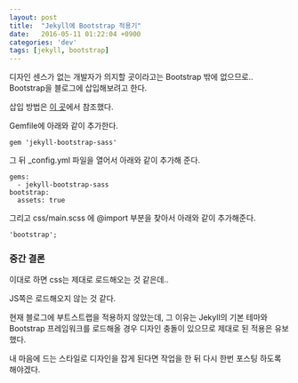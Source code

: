 ```yaml
---
layout: post
title:  "Jekyll에 Bootstrap 적용기"
date:   2016-05-11 01:22:04 +0900
categories: 'dev'
tags: [jekyll, bootstrap]
---
```


디자인 센스가 없는 개발자가 의지할 곳이라고는 Bootstrap 밖에 없으므로..
Bootstrap을 블로그에 삽입해보려고 한다.

삽입 방법은 [이 곳](https://github.com/benbalter/jekyll-bootstrap-sass)에서 참조했다.

Gemfile에 아래와 같이 추가한다.

`gem 'jekyll-bootstrap-sass'`

그 뒤 \_config.yml 파일을 열어서 아래와 같이 추가해 준다.

```
gems:
  - jekyll-bootstrap-sass
bootstrap:
  assets: true
```

그리고 css/main.scss 에 @import 부분을 찾아서 아래와 같이 추가해준다.

`'bootstrap';`


### 중간 결론
이대로 하면 css는 제대로 로드해오는 것 같은데..

JS쪽은 로드해오지 않는 것 같다.

현재 블로그에 부트스트랩을 적용하지 않았는데, 그 이유는 Jekyll의 기본 테마와 Bootstrap 프레임워크를 로드해올 경우 디자인 충돌이 있으므로 제대로 된 적용은 유보했다.

내 마음에 드는 스타일로 디자인을 잡게 된다면 작업을 한 뒤 다시 한번 포스팅 하도록 해야겠다.
